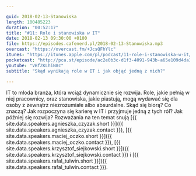 ```yaml
---

guid: 2018-02-13-Stanowiska
length: 100485223
duration: "00:52:17"
title: "#11: Role i stanowiska w IT"
date: 2018-02-13 09:30:00 +0100
file: https://episodes.cafenerd.pl/2018-02-13-Stanowiska.mp3
overcast: "https://overcast.fm/+JcsQFhYlc"
itunes: "https://itunes.apple.com/pl/podcast/11-role-i-stanowiska-w-it/id1254959267?i=1000402091896&mt=2"
pocketcast: "http://pca.st/episode/ac2e0b3c-d1f3-4091-943b-a65e109d4da3"
youtube: "VBfZKLhiN8c"
subtitle: "Skąd wynikają role w IT i jak objąć jedną z nich?"

---
```


IT to młoda branża, która wciąż dynamicznie się rozwija. Role, jakie pełnią w niej pracownicy, oraz stanowiska, jakie piastują, mogą wydawać się dla osoby z zewnątrz niezrozumiałe albo absurdalne. Skąd się biorą? Co znaczą? Jak rozpoczyna się karierę w IT i przyjmuje jedną z tych ról? Jak później się rozwija? Rozważania na ten temat snują [{{ site.data.speakers.agnieszka_czyzak.short }}]({{ site.data.speakers.agnieszka_czyzak.contact }}), [{{ site.data.speakers.maciej_oczko.short }}]({{ site.data.speakers.maciej_oczko.contact }}), [{{ site.data.speakers.krzysztof_siejkowski.short }}]({{ site.data.speakers.krzysztof_siejkowski.contact }}) i [{{ site.data.speakers.rafal_tulwin.short }}]({{ site.data.speakers.rafal_tulwin.contact }}).
